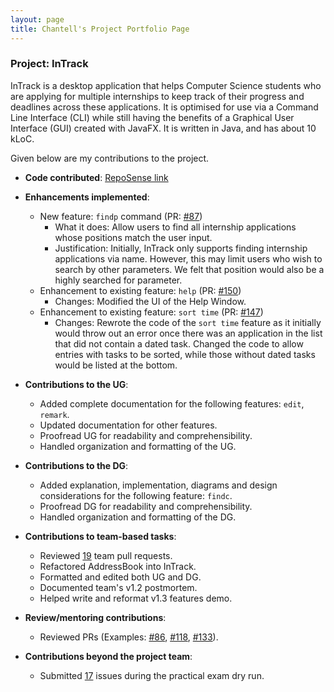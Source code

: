```yaml
---
layout: page
title: Chantell's Project Portfolio Page
---
```


### Project: InTrack

InTrack is a desktop application that helps Computer Science students who are applying for multiple internships to keep
track of their progress and deadlines across these applications. It is optimised for use via a Command Line Interface
(CLI) while still having the benefits of a Graphical User Interface (GUI) created with JavaFX. It is written in Java,
and has about 10 kLoC.

Given below are my contributions to the project.
* **Code contributed**: [RepoSense link](https://nus-cs2103-ay2223s1.github.io/tp-dashboard/?search=chantellyu&breakdown=true)

* **Enhancements implemented**: 
  * New feature: `findp` command (PR: [#87](https://github.com/AY2223S1-CS2103T-T11-2/tp/pull/87))
      * What it does: Allow users to find all internship applications whose positions match the user input.
      * Justification: Initially, InTrack only supports finding internship applications via name. However, this may limit 
    users who wish to search by other parameters. We felt that position would also be a highly searched for parameter.
  * Enhancement to existing feature: `help` (PR: [#150](https://github.com/AY2223S1-CS2103T-T11-2/tp/pull/150))
    * Changes: Modified the UI of the Help Window.
  * Enhancement to existing feature: `sort time` (PR: [#147](https://github.com/AY2223S1-CS2103T-T11-2/tp/pull/147))
      * Changes: Rewrote the code of the `sort time` feature as it initially would throw out an error once there was 
    an application in the list that did not contain a dated task. Changed the code to allow entries with tasks to be 
    sorted, while those without dated tasks would be listed at the bottom.

* **Contributions to the UG**: 
  * Added complete documentation for the following features: `edit`, `remark`.
  * Updated documentation for other features.
  * Proofread UG for readability and comprehensibility.
  * Handled organization and formatting of the UG.

* **Contributions to the DG**: 
  * Added explanation, implementation, diagrams and design considerations for the following feature: `findc`.
  * Proofread DG for readability and comprehensibility.
  * Handled organization and formatting of the DG.

* **Contributions to team-based tasks**: 
  * Reviewed [19](https://github.com/AY2223S1-CS2103T-T11-2/tp/pulls?q=is%3Apr+is%3Aclosed) team pull requests.
  * Refactored AddressBook into InTrack.
  * Formatted and edited both UG and DG.
  * Documented team's v1.2 postmortem.
  * Helped write and reformat v1.3 features demo.

* **Review/mentoring contributions**: 
  * Reviewed PRs (Examples: [#86](https://github.com/AY2223S1-CS2103T-T11-2/tp/pull/86),
      [#118](https://github.com/AY2223S1-CS2103T-T11-2/tp/pull/118),
      [#133](https://github.com/AY2223S1-CS2103T-T11-2/tp/pull/133)).

* **Contributions beyond the project team**:
  * Submitted [17](https://github.com/AY2223S1-CS2103T-W13-2/tp/issues?q=is%3Aissue+is%3Aclosed) issues during the 
  practical exam dry run.
